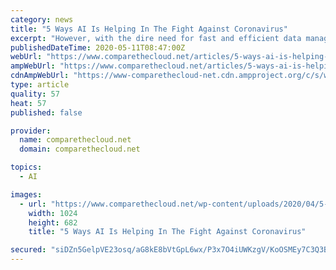 ```yaml
---
category: news
title: "5 Ways AI Is Helping In The Fight Against Coronavirus"
excerpt: "However, with the dire need for fast and efficient data management, there are a number of areas in which AI is proving itself to be a powerful ally in the fight against coronavirus."
publishedDateTime: 2020-05-11T08:47:00Z
webUrl: "https://www.comparethecloud.net/articles/5-ways-ai-is-helping-in-the-fight-against-coronavirus/"
ampWebUrl: "https://www.comparethecloud.net/articles/5-ways-ai-is-helping-in-the-fight-against-coronavirus/amp/"
cdnAmpWebUrl: "https://www-comparethecloud-net.cdn.ampproject.org/c/s/www.comparethecloud.net/articles/5-ways-ai-is-helping-in-the-fight-against-coronavirus/amp/"
type: article
quality: 57
heat: 57
published: false

provider:
  name: comparethecloud.net
  domain: comparethecloud.net

topics:
  - AI

images:
  - url: "https://www.comparethecloud.net/wp-content/uploads/2020/04/5-Ways-AI-Is-Helping-In-The-Fight-Against-Coronavirus-1024x682.jpg"
    width: 1024
    height: 682
    title: "5 Ways AI Is Helping In The Fight Against Coronavirus"

secured: "siDZn5GelpVE23osq/aG8kE8bVtGpL6wx/P3x7O4iUWKzgV/KoOSMEy7C3Q3BV0r/QY5+lRYnPYVaLZTptd//kzQAjS2FBGJtXrSTdi7MwHBrLOMv68yuhIPuNZtdT2zlIu/3RQt65+Il7OGwrntlmQcyrlCtkovF0yWO3f3t3NMQKEgzLNzquF7g1TMkZpxflH9/TH2vNDc2qPZRwXzRKknNpB4yvZ6EUe2w/1b6WYqnNd0bFi/z5thElzaBj4ltmDRHOopb2pywNehL/vDl4YCQgsE8W/7410fFRZu4HDq9UCz/ym09LpZPyqwsyHG;pEp0QcSVtC8/dSwGy1NjGQ=="
---
```


